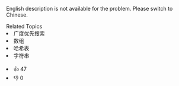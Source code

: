 <p>English description is not available for the problem. Please switch to Chinese.</p>

<div><div>Related Topics</div><div><li>广度优先搜索</li><li>数组</li><li>哈希表</li><li>字符串</li></div></div><br><div><li>👍 47</li><li>👎 0</li></div>